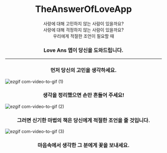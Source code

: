 # <center>TheAnswerOfLoveApp</center>

<center>사랑에 대해 고민하지 않는 사람이 있을까요?</center>

<center>사랑에 대해 걱정하지 않는 사람이 있을까요?</center>

<center>우리에게 적절한 조언이 필요할 때</center>

### <center>Love Ans 앱이 당신을 도와드립니다.</center>

---

### <center>먼저 당신의 고민을 생각하세요.</center>  

![ezgif com-video-to-gif (1)](https://user-images.githubusercontent.com/38423205/60310990-1fd67700-9990-11e9-861a-419e90ce1672.gif)

### <center>생각을 정리했으면 손만 흔들어 주세요!</center>

![ezgif com-video-to-gif (2)](https://user-images.githubusercontent.com/38423205/60311468-51e8d880-9992-11e9-99cd-5f4cc3364117.gif)

### <center>그러면 신기한 마법의 책은 당신에게 적절한 조언을 줄 것입니다.</center>

![ezgif com-video-to-gif (3)](https://user-images.githubusercontent.com/38423205/60311906-2f57bf00-9994-11e9-9680-82b2d32476d9.gif)

### <center>마음속에서 생각한 그 분에게 꽃을 보내세요.</center>
